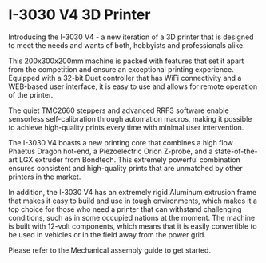 
# I-3030 V4 3D Printer
Introducing the I-3030 V4 - a new iteration of a 3D printer that is designed to meet the needs and wants of both, hobbyists and professionals alike.

This 200x300x200mm machine is packed with features that set it apart from the competition and ensure an exceptional printing experience.
Equipped with a 32-bit Duet controller that has WiFi connectivity and a WEB-based user interface, it is easy to use and allows for remote operation of the printer.

The quiet TMC2660 steppers and advanced RRF3 software enable sensorless self-calibration through automation macros, making it possible to achieve high-quality prints every time with minimal user intervention.

The I-3030 V4 boasts a new printing core that combines a high flow Phaetus Dragon hot-end, a Piezoelectric Orion Z-probe, and a state-of-the-art LGX extruder from Bondtech. This extremely powerful combination ensures consistent and high-quality prints that are unmatched by other printers in the market.

In addition, the I-3030 V4 has an extremely rigid Aluminum extrusion frame that makes it easy to build and use in tough environments, which makes it a top choice for those who need a printer that can withstand challenging conditions, such as in some occupied nations at the moment. 
The machine is built with 12-volt components, which means that it is easily convertible to be used in vehicles or in the field away from the power grid.


Please refer to the Mechanical assembly guide to get started.
